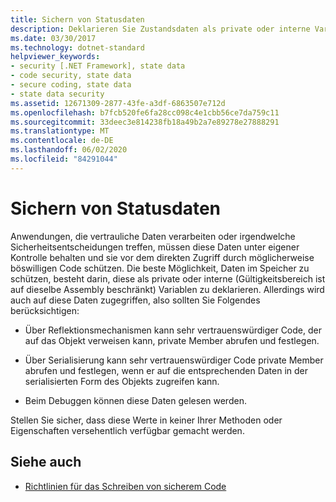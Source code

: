 ```yaml
---
title: Sichern von Statusdaten
description: Deklarieren Sie Zustandsdaten als private oder interne Variablen, um den Zugriff darauf einzuschränken. Auf solche Daten kann weiterhin über Reflektion, Serialisierung und Debuggen zugegriffen werden.
ms.date: 03/30/2017
ms.technology: dotnet-standard
helpviewer_keywords:
- security [.NET Framework], state data
- code security, state data
- secure coding, state data
- state data security
ms.assetid: 12671309-2877-43fe-a3df-6863507e712d
ms.openlocfilehash: b7fcb520fe6fa28cc098c4e1cbb56ce7da759c11
ms.sourcegitcommit: 33deec3e814238fb18a49b2a7e89278e27888291
ms.translationtype: MT
ms.contentlocale: de-DE
ms.lasthandoff: 06/02/2020
ms.locfileid: "84291044"
---
```

# <a name="securing-state-data"></a>Sichern von Statusdaten
Anwendungen, die vertrauliche Daten verarbeiten oder irgendwelche Sicherheitsentscheidungen treffen, müssen diese Daten unter eigener Kontrolle behalten und sie vor dem direkten Zugriff durch möglicherweise böswilligen Code schützen. Die beste Möglichkeit, Daten im Speicher zu schützen, besteht darin, diese als private oder interne (Gültigkeitsbereich ist auf dieselbe Assembly beschränkt) Variablen zu deklarieren. Allerdings wird auch auf diese Daten zugegriffen, also sollten Sie Folgendes berücksichtigen:  
  
- Über Reflektionsmechanismen kann sehr vertrauenswürdiger Code, der auf das Objekt verweisen kann, private Member abrufen und festlegen.  
  
- Über Serialisierung kann sehr vertrauenswürdiger Code private Member abrufen und festlegen, wenn er auf die entsprechenden Daten in der serialisierten Form des Objekts zugreifen kann.  
  
- Beim Debuggen können diese Daten gelesen werden.  
  
 Stellen Sie sicher, dass diese Werte in keiner Ihrer Methoden oder Eigenschaften versehentlich verfügbar gemacht werden.  
  
## <a name="see-also"></a>Siehe auch

- [Richtlinien für das Schreiben von sicherem Code](secure-coding-guidelines.md)
